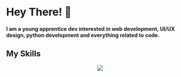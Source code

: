 # Hey There! 👋

<h4 style="text-decoration: none;">I am a young apprentice dev interested in web development, UI/UX design, python development and everything related to code.</h2>

## My Skills

<p align="center">
  <a href="https://skillicons.dev">
    <img src="https://skillicons.dev/icons?i=js,ts,html,css,sass,py,c,java,php,react,mysql,sqlite,flask,linux,bash,powershell,arduino,cmake,discord,bots,figma,github,git,idea,vscode,heroku,cloudflare,codepen&theme=dark&perline=9" />
  </a>
</p>

<!--
[![My Skills](https://skillicons.dev/icons?i=js,ts,html,css,sass,py,c,php,react,mysql,sqlite,flask,linux,bash,arduino,cmake,discord,bots,figma,github,git,idea,vscode,heroku,cloudflare,codepen&theme=dark)](https://skillicons.dev)
-->

